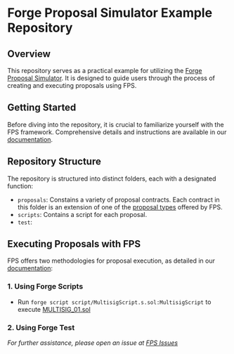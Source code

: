 # Forge Proposal Simulator Example Repository

## Overview
This repository serves as a practical example for utilizing the [Forge Proposal Simulator](https://github.com/solidity-labs-io/forge-proposal-simulator). It is designed to guide users through the process of creating and executing proposals using FPS.

## Getting Started
Before diving into the repository, it is crucial to familiarize yourself with the FPS framework. Comprehensive details and instructions are available in our [documentation](https://docs.soliditylabs.io/forge-proposal-simulator/).

## Repository Structure
The repository is structured into distinct folders, each with a designated function:

- `proposals`: Constains a variety of proposal contracts. Each contract in this folder is an extension of one of the [proposal types](https://docs.soliditylabs.io/forge-proposal-simulator/guides/) offered by FPS.
- `scripts`: Contains a script for each proposal.
- `test`: 

## Executing Proposals with FPS
FPS offers two methodologies for proposal execution, as detailed in our [documentation](https://docs.soliditylabs.io/forge-proposal-simulator/getting-set-up):

### 1. Using Forge Scripts
-  Run `forge script script/MultisigScript.s.sol:MultisigScript` to execute
   [MULTISIG_01.sol](proposals/MULTISIG_01.sol) 

### 2. Using Forge Test


*For further assistance, please open an issue at [FPS Issues](https://github.com/solidity-labs-io/forge-proposal-simulator/issues/new)*
